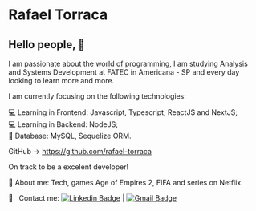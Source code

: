 # Rafael Torraca

## Hello people, 👋

I am passionate about the world of programming, I am studying Analysis and Systems Development at FATEC in Americana - SP and every day looking to learn more and more.

I am currently focusing on the following technologies:

💻 Learning in Frontend: Javascript, Typescript, ReactJS and NextJS;<br>
💻 Learning in Backend: NodeJS;<br>
📄 Database: MySQL, Sequelize ORM.

GitHub -> https://github.com/rafael-torraca

On track to be a excelent developer!

💬 About me: Tech, games Age of Empires 2, FIFA and series on Netflix.

:email: &nbsp; 
Contact me: [![Linkedin Badge](https://img.shields.io/badge/-RafaelTorraca-blue?style=flat-square&logo=Linkedin&logoColor=white&link=https://www.linkedin.com/in/rafael-torraca/)](https://www.linkedin.com/in/rafael-torraca/) 
| 
[![Gmail Badge](https://img.shields.io/badge/-rafael.torraca@icloud.com-c14438?style=flat-square&logo=Gmail&logoColor=white&link=mailto:rafael.torraca@icloud.com)](mailto:rafael.torraca@icloud.com)
